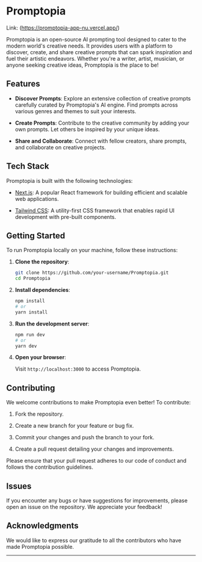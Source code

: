 # Promptopia

Link: (https://promptopia-app-nu.vercel.app/)

Promptopia is an open-source AI prompting tool designed to cater to the modern world's creative needs. It provides users with a platform to discover, create, and share creative prompts that can spark inspiration and fuel their artistic endeavors. Whether you're a writer, artist, musician, or anyone seeking creative ideas, Promptopia is the place to be!

## Features

- **Discover Prompts**: Explore an extensive collection of creative prompts carefully curated by Promptopia's AI engine. Find prompts across various genres and themes to suit your interests.

- **Create Prompts**: Contribute to the creative community by adding your own prompts. Let others be inspired by your unique ideas.

- **Share and Collaborate**: Connect with fellow creators, share prompts, and collaborate on creative projects.

## Tech Stack

Promptopia is built with the following technologies:

- [Next.js](https://nextjs.org/): A popular React framework for building efficient and scalable web applications.

- [Tailwind CSS](https://tailwindcss.com/): A utility-first CSS framework that enables rapid UI development with pre-built components.

## Getting Started

To run Promptopia locally on your machine, follow these instructions:

1. **Clone the repository**:

   ```bash
   git clone https://github.com/your-username/Promptopia.git
   cd Promptopia
   ```

2. **Install dependencies**:

   ```bash
   npm install
   # or
   yarn install
   ```

3. **Run the development server**:

   ```bash
   npm run dev
   # or
   yarn dev
   ```

4. **Open your browser**:

   Visit `http://localhost:3000` to access Promptopia.

## Contributing

We welcome contributions to make Promptopia even better! To contribute:

1. Fork the repository.

2. Create a new branch for your feature or bug fix.

3. Commit your changes and push the branch to your fork.

4. Create a pull request detailing your changes and improvements.

Please ensure that your pull request adheres to our code of conduct and follows the contribution guidelines.

## Issues

If you encounter any bugs or have suggestions for improvements, please open an issue on the repository. We appreciate your feedback!


## Acknowledgments

We would like to express our gratitude to all the contributors who have made Promptopia possible.

---
